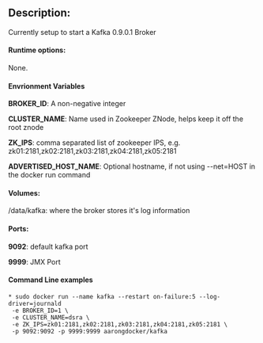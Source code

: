 ## Description:

Currently setup to start a Kafka 0.9.0.1 Broker

#### Runtime options:

None.

#### Envrionment Variables

__BROKER_ID__: A non-negative integer

__CLUSTER_NAME__: Name used in Zookeeper ZNode, helps keep it off the root znode 

__ZK_IPS__:  comma separated list of zookeeper IPS, e.g. zk01:2181,zk02:2181,zk03:2181,zk04:2181,zk05:2181

__ADVERTISED_HOST_NAME__:  Optional hostname, if not using --net=HOST in the docker run command

#### Volumes:

/data/kafka: where the broker stores it's log information

#### Ports:

__9092__: default kafka port

__9999__: JMX Port

#### Command Line examples
```
* sudo docker run --name kafka --restart on-failure:5 --log-driver=journald
 -e BROKER_ID=1 \
 -e CLUSTER_NAME=dsra \
 -e ZK_IPS=zk01:2181,zk02:2181,zk03:2181,zk04:2181,zk05:2181 \
 -p 9092:9092 -p 9999:9999 aarongdocker/kafka
```
